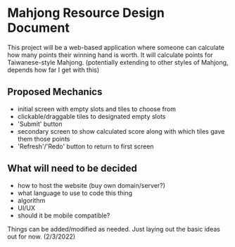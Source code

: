 # Mahjong Resource Design Document

This project will be a web-based application where someone can calculate how many points their winning hand is worth. It will calculate points for Taiwanese-style Mahjong. (potentially extending to other styles of Mahjong, depends how far I get with this)


## Proposed Mechanics
- initial screen with empty slots and tiles to choose from
- clickable/draggable tiles to designated empty slots
- 'Submit' button
- secondary screen to show calculated score along with which tiles gave them those points
- 'Refresh'/'Redo' button to return to first screen

## What will need to be decided
- how to host the website (buy own domain/server?)
- what language to use to code this thing
- algorithm
- UI/UX
- should it be mobile compatible?

Things can be added/modified as needed. Just laying out the basic ideas out for now. (2/3/2022)
